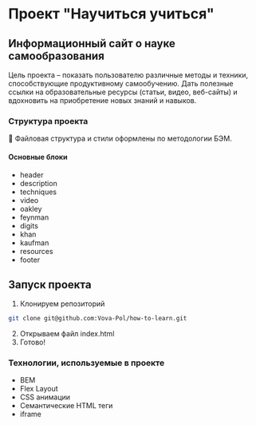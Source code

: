 # Проект "Научиться учиться"

## Информационный сайт о науке самообразования

Цель проекта – показать пользователю различные методы и техники, способствующие продуктивному самообучению. Дать полезные ссылки на образовательные ресурсы (статьи, видео, веб-сайты) и вдохновить на приобретение новых знаний и навыков.

### Структура проекта

:open_file_folder: Файловая структура и стили оформлены по методологии БЭМ.

#### Основные блоки

- header
- description
- techniques
- video
- oakley
- feynman
- digits
- khan
- kaufman
- resources
- footer

## Запуск проекта

1. Клонируем репозиторий

```sh
git clone git@github.com:Vova-Pol/how-to-learn.git
```

2. Открываем файл index.html
3. Готово!

### Технологии, используемые в проекте

- BEM
- Flex Layout
- CSS анимации
- Семантические HTML теги
- iframe
